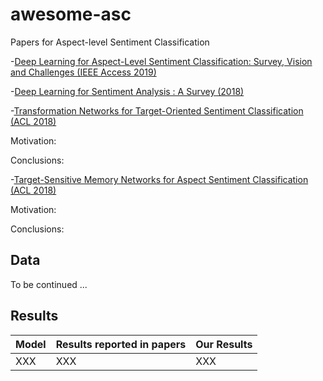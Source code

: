 # awesome-asc
Papers for Aspect-level Sentiment Classification

-[Deep Learning for Aspect-Level Sentiment Classification: Survey, Vision and Challenges (IEEE Access 2019)](https://ieeexplore.ieee.org/stamp/stamp.jsp?arnumber=8726353)

-[Deep Learning for Sentiment Analysis : A Survey (2018)](https://arxiv.org/abs/1801.07883)


-[Transformation Networks for Target-Oriented Sentiment Classification (ACL 2018)](https://aclweb.org/anthology/papers/P/P18/P18-1087/) 

Motivation:

Conclusions:

-[Target-Sensitive Memory Networks for Aspect Sentiment Classification (ACL 2018)](https://aclweb.org/anthology/papers/P/P18/P18-1088/)

Motivation:

Conclusions:

## Data

To be continued ...


## Results
Model          | Results reported in papers  | Our Results
------------   | -------------               | -------------
XXX            | XXX                         | XXX
